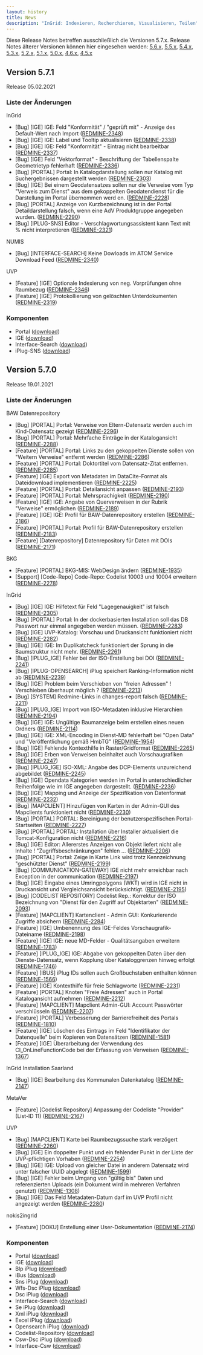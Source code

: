 ```yaml
---
layout: history
title: News
description: "InGrid: Indexieren, Recherchieren, Visualisieren, Teilen"
---
```


Diese Release Notes betreffen ausschließlich die Versionen 5.7.x. Release Notes älterer Versionen können hier eingesehen werden:
[5.6.x](/5.6.0/about/history.html), [5.5.x](/5.5.0/about/history.html), [5.4.x](/5.4.0/about/history.html), [5.3.x](/5.3.0/about/history.html), [5.2.x](/5.2.0/about/history.html), [5.1.x](/5.1.0/about/history.html), [5.0.x](/5.0.0/about/history.html), [4.6.x](/4.6.0/about/history.html), [4.5.x](/4.5.0/about/history.html)

## Version 5.7.1

Release 05.02.2021

### Liste der Änderungen

InGrid

- [Bug] [IGE] IGE: Feld "Konformität" / "geprüft mit" - Anzeige des Default-Wert nach Import ([REDMINE-2348](https://redmine.informationgrid.eu/issues/2348))
- [Bug] [IGE] IGE: Label und Tooltip aktualisieren ([REDMINE-2338](https://redmine.informationgrid.eu/issues/2338))
- [Bug] [IGE] IGE: Feld "Konformität" - Eintrag nicht bearbeitbar ([REDMINE-2337](https://redmine.informationgrid.eu/issues/2337))
- [Bug] [IGE] Feld "Vektorformat" - Beschriftung der Tabellenspalte Geometrietyp fehlerhaft ([REDMINE-2336](https://redmine.informationgrid.eu/issues/2336))
- [Bug] [PORTAL] Portal: In Katalogdarstellung sollen nur Katalog mit Suchergebnissen dargestellt werden ([REDMINE-2303](https://redmine.informationgrid.eu/issues/2303))
- [Bug] [IGE] Bei einem Geodatensatzes sollen nur die Verweise vom Typ "Verweis zum Dienst" aus dem gekoppelten Geodatendienst für die Darstellung im Portal übernommen werd
  en. ([REDMINE-2228](https://redmine.informationgrid.eu/issues/2228))
- [Bug] [PORTAL] Anzeige von Kurzbezeichnung ist in der Portal Detaildarstellung falsch, wenn eine AdV Produktgruppe angegeben wurden. ([REDMINE-2290](https://redmine.informationgrid.eu/issues/2290))
- [Bug] [IPLUG-SNS] Editor - Verschlagwortungsassistent kann Text mit % nicht interpretieren ([REDMINE-2321](https://redmine.informationgrid.eu/issues/2321))

NUMIS

- [Bug] [INTERFACE-SEARCH] Keine Dowloads im ATOM Service Download Feed ([REDMINE-2340](https://redmine.informationgrid.eu/issues/2340))

UVP

- [Feature] [IGE] Optionale Indexierung von neg. Vorprüfungen ohne Raumbezug ([REDMINE-2346](https://redmine.informationgrid.eu/issues/2346))
- [Feature] [IGE] Protokollierung von gelöschten Unterdokumenten ([REDMINE-2319](https://redmine.informationgrid.eu/issues/2319))

### Komponenten

- Portal ([download](https://distributions.informationgrid.eu/ingrid-portal/5.7.1/))
- IGE ([download](https://distributions.informationgrid.eu/ingrid-iplug-ige/5.7.1/))
- Interface-Search ([download](https://distributions.informationgrid.eu/ingrid-interface-search/5.7.1/))
- iPlug-SNS ([download](https://distributions.informationgrid.eu/ingrid-iplug-sns/5.7.1/))

## Version 5.7.0

Release 19.01.2021

### Liste der Änderungen

BAW Datenrepository

- [Bug] [PORTAL] Portal: Verweise von Eltern-Datensatz werden auch im Kind-Datensatz gezeigt ([REDMINE-2296](https://redmine.informationgrid.eu/issues/2296))
- [Bug] [PORTAL] Portal: Mehrfache Einträge in der Katalogansicht ([REDMINE-2288](https://redmine.informationgrid.eu/issues/2288))
- [Feature] [PORTAL] Portal: Links zu den gekoppelten Dienste sollen von "Weitern Verweise" entfernt werden ([REDMINE-2286](https://redmine.informationgrid.eu/issues/2286))
- [Feature] [PORTAL] Portal: Doktortitel vom Datensatz-Zitat entfernen. ([REDMINE-2285](https://redmine.informationgrid.eu/issues/2285))
- [Feature] [IGE] Export von Metadaten im DataCite-Format als Dateidownload implementieren ([REDMINE-2225](https://redmine.informationgrid.eu/issues/2225))
- [Feature] [PORTAL] Portal: Detailansicht anpassen ([REDMINE-2193](https://redmine.informationgrid.eu/issues/2193))
- [Feature] [PORTAL] Portal: Mehrsprachigkeit ([REDMINE-2190](https://redmine.informationgrid.eu/issues/2190))
- [Feature] [IGE] IGE: Angabe von Querverweisen in der Rubrik "Verweise" ermöglichen ([REDMINE-2189](https://redmine.informationgrid.eu/issues/2189))
- [Feature] [IGE] IGE: Profil für BAW-Datenrepository erstellen ([REDMINE-2186](https://redmine.informationgrid.eu/issues/2186))
- [Feature] [PORTAL] Portal: Profil für BAW-Datenrepository erstellen ([REDMINE-2183](https://redmine.informationgrid.eu/issues/2183))
- [Feature] [Datenrepository] Datenrepository für Daten mit DOIs ([REDMINE-2171](https://redmine.informationgrid.eu/issues/2171))

BKG

- [Feature] [PORTAL] BKG-MIS: WebDesign ändern ([REDMINE-1935](https://redmine.informationgrid.eu/issues/1935))
- [Support] [Code-Repo] Code-Repo: Codelist 10003 und 10004 erweitern ([REDMINE-2278](https://redmine.informationgrid.eu/issues/2278))

InGrid

- [Bug] [IGE] IGE: Hilfetext für Feld "Lagegenauigkeit" ist falsch ([REDMINE-2305](https://redmine.informationgrid.eu/issues/2305))
- [Bug] [PORTAL] Portal: In der dockerbasierten Installation soll das DB Passwort nur einmal angegeben werden müssen. ([REDMINE-2283](https://redmine.informationgrid.eu/issues/2283))
- [Bug] [IGE] UVP-Katalog: Vorschau und Druckansicht funktioniert nicht ([REDMINE-2282](https://redmine.informationgrid.eu/issues/2282))
- [Bug] [IGE] IGE: Im Duplikatcheck funktioniert der Sprung in die Baumstruktur nicht mehr.  ([REDMINE-2261](https://redmine.informationgrid.eu/issues/2261))
- [Bug] [IPLUG_IGE] Fehler bei der ISO-Erstellung bei DOI ([REDMINE-2241](https://redmine.informationgrid.eu/issues/2241))
- [Bug] [IPLUG-OPENSEARCH] iPlug speichert Ranking-Information nicht ab ([REDMINE-2239](https://redmine.informationgrid.eu/issues/2239))
- [Bug] [IGE] Problem beim Verschieben von "freien Adressen" ! Verschieben überhaupt möglich ? ([REDMINE-2213](https://redmine.informationgrid.eu/issues/2213))
- [Bug] [SYSTEM] Redmine-Links in changes-report falsch ([REDMINE-2211](https://redmine.informationgrid.eu/issues/2211))
- [Bug] [IPLUG_IGE] Import von ISO-Metadaten inklusive Hierarchien ([REDMINE-2194](https://redmine.informationgrid.eu/issues/2194))
- [Bug] [IGE] IGE: Ungültige Baumanzeige beim erstellen eines neuen Ordners ([REDMINE-2114](https://redmine.informationgrid.eu/issues/2114))
- [Bug] [IGE] IGE: XML-Encoding in Dienst-MD fehlerhaft bei "Open Data" und "Veröffentlichung gemäß HmbTG" ([REDMINE-1954](https://redmine.informationgrid.eu/issues/1954))
- [Bug] [IGE] Fehlende Kontexthilfe in Raster/Gridformat ([REDMINE-2265](https://redmine.informationgrid.eu/issues/2265))
- [Bug] [IGE] Erben von Verweisen beinhaltet auch Vorschaugrafiken ([REDMINE-2247](https://redmine.informationgrid.eu/issues/2247))
- [Bug] [IPLUG_IGE] ISO-XML: Angabe des DCP-Elements unzureichend abgebildet ([REDMINE-2245](https://redmine.informationgrid.eu/issues/2245))
- [Bug] [IGE] Opendata Kategorien werden im Portal in unterschiedlicher Reihenfolge wie im IGE angegeben dargestellt. ([REDMINE-2236](https://redmine.informationgrid.eu/issues/2236))
- [Bug] [IGE] Mapping und Anzeige der Spezifikation von Datenformat ([REDMINE-2232](https://redmine.informationgrid.eu/issues/2232))
- [Bug] [MAPCLIENT] Hinzufügen von Karten in der Admin-GUI des Mapclients funktioniert nicht ([REDMINE-2230](https://redmine.informationgrid.eu/issues/2230))
- [Bug] [PORTAL] PORTAL: Bereinigung der benutzerspezifischen Portal-Startseiten ([REDMINE-2227](https://redmine.informationgrid.eu/issues/2227))
- [Bug] [PORTAL] PORTAL: Installation über Installer aktualisiert die Tomcat-Konfiguration nicht ([REDMINE-2216](https://redmine.informationgrid.eu/issues/2216))
- [Bug] [IGE] Editor: Allererstes Anzeigen von Objekt liefert nicht alle Inhalte ! "Zugriffsbeschränkungen" fehlen ... ([REDMINE-2206](https://redmine.informationgrid.eu/issues/2206))
- [Bug] [PORTAL] Portal: Zeige in Karte Link wird trotz Kennzeichnung "geschützter Dienst" ([REDMINE-2199](https://redmine.informationgrid.eu/issues/2199))
- [Bug] [COMMUNICATION-GATEWAY] IGE nicht mehr erreichbar nach Exception in der communication ([REDMINE-2197](https://redmine.informationgrid.eu/issues/2197))
- [Bug] [IGE] Eingabe eines Umringpolygons (WKT) wird in IGE nicht in Druckansicht und Vergleichsansicht berücksichtigt. ([REDMINE-2195](https://redmine.informationgrid.eu/issues/2195))
- [Bug] [CODELIST REPOSITORY] Codelist Rep.: Korrektur der ISO Bezeichnung von "Dienst für den Zugriff auf Objektarten" ([REDMINE-2093](https://redmine.informationgrid.eu/issues/2093))
- [Feature] [MAPCLIENT] Kartenclient - Admin GUI: Konkurierende Zugriffe absichern ([REDMINE-2284](https://redmine.informationgrid.eu/issues/2284))
- [Feature] [IGE] Umbenennung des IGE-Feldes Vorschaugrafik-Dateiname ([REDMINE-2198](https://redmine.informationgrid.eu/issues/2198))
- [Feature] [IGE] IGE: neue MD-Felder - Qualitätsangaben erweitern ([REDMINE-1783](https://redmine.informationgrid.eu/issues/1783))
- [Feature] [IPLUG_IGE] IGE: Abgabe von gekoppelten Daten über den Dienste-Datensatz, wenn Kopplung über Kataloggrenzen hinweg erfolgt ([REDMINE-1746](https://redmine.informationgrid.eu/issues/1746))
- [Feature] [IBUS] iPlug IDs sollen auch Großbuchstaben enthalten können ([REDMINE-1566](https://redmine.informationgrid.eu/issues/1566))
- [Feature] [IGE] Kontexthilfe für freie Schlagworte ([REDMINE-2231](https://redmine.informationgrid.eu/issues/2231))
- [Feature] [PORTAL] Knoten "Freie Adressen" auch in Portal Katalogansicht aufnehmen ([REDMINE-2212](https://redmine.informationgrid.eu/issues/2212))
- [Feature] [MAPCLIENT] Mapclient Admin-GUI: Account Passwörter verschlüsseln ([REDMINE-2207](https://redmine.informationgrid.eu/issues/2207))
- [Feature] [PORTAL] Verbesserung der Barrierefreiheit des Portals ([REDMINE-1810](https://redmine.informationgrid.eu/issues/1810))
- [Feature] [IGE] Löschen des Eintrags im Feld "Identifikator der Datenquelle" beim Kopieren von Datensätzen ([REDMINE-1581](https://redmine.informationgrid.eu/issues/1581))
- [Feature] [IGE] Überarbeitung der Verwendung des CI_OnLineFunctionCode bei der Erfassung von Verweisen ([REDMINE-1367](https://redmine.informationgrid.eu/issues/1367))

InGrid Installation Saarland

- [Bug] [IGE] Bearbeitung des Kommunalen Datenkatalog ([REDMINE-2147](https://redmine.informationgrid.eu/issues/2147))

MetaVer

- [Feature] [Codelist Repository] Anpassung der Codeliste "Provider" (List-ID 11) ([REDMINE-2167](https://redmine.informationgrid.eu/issues/2167))

UVP

- [Bug] [MAPCLIENT] Karte bei Raumbezugssuche stark verzögert ([REDMINE-2260](https://redmine.informationgrid.eu/issues/2260))
- [Bug] [IGE] Ein doppelter Punkt und ein fehlender Punkt in der Liste der UVP-pflichtigen Vorhaben  ([REDMINE-2254](https://redmine.informationgrid.eu/issues/2254))
- [Bug] [IGE] IGE: Upload von gleicher Datei in anderem Datensatz wird unter falscher UUID abgelegt ([REDMINE-1599](https://redmine.informationgrid.eu/issues/1599))
- [Bug] [IGE] Fehler beim Umgang von "gültig bis" Daten und referenzierten Uploads (ein Dokument wird in mehreren Verfahren genutzt) ([REDMINE-1308](https://redmine.informationgrid.eu/issues/1308))
- [Bug] [IGE] Das Feld Metadaten-Datum darf im UVP Profil nicht angezeigt werden ([REDMINE-2280](https://redmine.informationgrid.eu/issues/2280))

nokis2ingrid

- [Feature] [DOKU] Erstellung einer User-Dokumentation ([REDMINE-2174](https://redmine.informationgrid.eu/issues/2174))

### Komponenten

- Portal ([download](https://distributions.informationgrid.eu/ingrid-portal/5.7.0/))
- IGE ([download](https://distributions.informationgrid.eu/ingrid-iplug-ige/5.7.0/))
- Blp iPlug ([download](https://distributions.informationgrid.eu/ingrid-iplug-blp/5.7.0/))
- iBus ([download](https://distributions.informationgrid.eu/ingrid-ibus/5.7.0/))
- Sns iPlug ([download](https://distributions.informationgrid.eu/ingrid-iplug-sns/5.7.0/))
- Wfs-Dsc iPlug ([download](https://distributions.informationgrid.eu/ingrid-iplug-wfs-dsc/5.7.0/))
- Dsc iPlug ([download](https://distributions.informationgrid.eu/ingrid-iplug-dsc/5.7.0/))
- Interface-Search ([download](https://distributions.informationgrid.eu/ingrid-interface-search/5.7.0/))
- Se iPlug ([download](https://distributions.informationgrid.eu/ingrid-iplug-se/5.7.0/))
- Xml iPlug ([download](https://distributions.informationgrid.eu/ingrid-iplug-xml/5.7.0/))
- Excel iPlug ([download](https://distributions.informationgrid.eu/ingrid-iplug-excel/5.7.0/))
- Opensearch iPlug ([download](https://distributions.informationgrid.eu/ingrid-iplug-opensearch/5.7.0/))
- Codelist-Repository ([download](https://distributions.informationgrid.eu/ingrid-codelist-repository/5.7.0/))
- Csw-Dsc iPlug ([download](https://distributions.informationgrid.eu/ingrid-iplug-csw-dsc/5.7.0/))
- Interface-Csw ([download](https://distributions.informationgrid.eu/ingrid-interface-csw/5.7.0/))